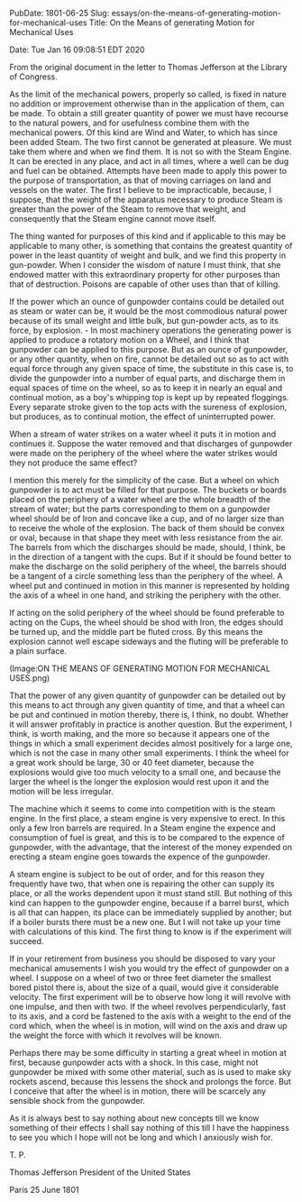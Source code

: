 PubDate: 1801-06-25 
Slug: essays/on-the-means-of-generating-motion-for-mechanical-uses 
Title: On the Means of generating Motion for Mechanical Uses 

Date: Tue Jan 16 09:08:51 EDT 2020 

From the original document in the letter to Thomas Jefferson at the Library of Congress. 

As the limit of the mechanical powers, properly so called, is fixed in 
nature no addition or improvement otherwise than in the application of 
them, can be made. To obtain a still greater quantity of power we must 
have recourse to the natural powers, and for usefulness combine them with 
the mechanical powers. Of this kind are Wind and Water, to which has since 
been added Steam. The two first cannot be generated at pleasure. We must 
take them where and when we find them. It is not so with the Steam Engine. 
It can be erected in any place, and act in all times, where a well can be 
dug and fuel can be obtained. Attempts have been made to apply this power 
to the purpose of transportation, as that of moving carriages on land and 
vessels on the water. The first I believe to be impracticable, because, I 
suppose, that the weight of the apparatus necessary to produce Steam is 
greater than the power of the Steam to remove that weight, and 
consequently that the Steam engine cannot move itself. 

The thing wanted for purposes of this kind and if applicable to this may 
be applicable to many other, is something that contains the greatest 
quantity of power in the least quantity of weight and bulk, and we find 
this property in gun-powder. When I consider the wisdom of nature I must 
think, that she endowed matter with this extraordinary property for other 
purposes than that of destruction. Poisons are capable of other uses than 
that of killing. 

If the power which an ounce of gunpowder contains could be detailed out as 
steam or water can be, it would be the most commodious natural power 
because of its small weight and little bulk, but gun-powder acts, as to its 
force, by explosion. - In most machinery operations the generating power is 
applied to produce a rotatory motion on a Wheel, and I think that gunpowder 
can be applied to this purpose. But as an ounce of gunpowder, or any other 
quantity, when on fire, cannot be detailed out so as to act with equal 
force through any given space of time, the substitute in this case is, to 
divide the gunpowder into a number of equal parts, and discharge them in 
equal spaces of time on the wheel, so as to keep it in nearly an equal and 
continual motion, as a boy's whipping top is kept up by repeated 
floggings. Every separate stroke given to the top acts with the sureness 
of explosion, but produces, as to continual motion, the effect of 
uninterrupted power. 

When a stream of water strikes on a water wheel it puts it in motion and 
continues it. Suppose the water removed and that discharges of gunpowder 
were made on the periphery of the wheel where the water strikes would they 
not produce the same effect?

I mention this merely for the simplicity of 
the case. But a wheel on which gunpowder is to act must be filled for that 
purpose. The buckets or boards placed on the periphery of a water wheel 
are the whole breadth of the stream of water; but the parts corresponding 
to them on a gunpowder wheel should be of Iron and concave like a cup, and 
of no larger size than to receive the whole of the explosion. The back of 
them should be convex or oval, because in that shape they meet with less 
resistance from the air. The barrels from which the discharges should be 
made, should, I think, be in the direction of a tangent with the cups. But 
if it should be found better to make the discharge on the solid periphery 
of the wheel, the barrels should be a tangent of a circle something less 
than the periphery of the wheel. A wheel put and continued in motion in 
this manner is represented by holding the axis of a wheel in one hand, and 
striking the periphery with the other. 

If acting on the solid periphery of the wheel should be found preferable 
to acting on the Cups, the wheel should be shod with Iron, the edges 
should be turned up, and the middle part be fluted cross. By this means 
the explosion cannot well escape sideways and the fluting will be 
preferable to a plain surface. 

(Image:ON THE MEANS OF GENERATING MOTION FOR MECHANICAL USES.png) 

That the power of any given quantity of gunpowder can be detailed out by 
this means to act through any given quantity of time, and that a wheel can 
be put and continued in motion thereby, there is, I think, no doubt. 
Whether it will answer profitably in practice is another question. But the 
experiment, I think, is worth making, and the more so because it appears 
one of the things in which a small experiment decides almost positively 
for a large one, which is not the case in many other small experiments. I 
think the wheel for a great work should be large, 30 or 40 feet diameter, 
because the explosions would give too much velocity to a small one, and 
because the larger the wheel is the longer the explosion would rest upon 
it and the motion will be less irregular. 

The machine which it seems to come into competition with is the steam 
engine. In the first place, a steam engine is very expensive to erect. In 
this only a few Iron barrels are required. In a Steam engine the expence 
and consumption of fuel is great, and this is to be compared to the 
expence of gunpowder, with the advantage, that the interest of the money 
expended on erecting a steam engine goes towards the expence of the 
gunpowder. 

A steam engine is subject to be out of order, and for this 
reason they frequently have two, that when one is repairing the other can 
supply its place, or all the works dependent upon it must stand still. But 
nothing of this kind can happen to the gunpowder engine, because if a 
barrel burst, which is all that can happen, its place can be immediately 
supplied by another; but if a boiler bursts there must be a new one. But 
I will not take up your time with calculations of this kind. The first 
thing to know is if the experiment will succeed. 

If in your retirement from business you should be disposed to vary your 
mechanical amusements I wish you would try the effect of gunpowder on a
wheel. I suppose on a wheel of two or three feet diameter the smallest 
bored pistol there is, about the size of a quail, would give it 
considerable velocity. The first experiment will be to observe how long it 
will revolve with one impulse, and then with two. If the wheel revolves 
perpendicularly, fast to its axis, and a cord be fastened to the axis with 
a weight to the end of the cord which, when the wheel is in motion, will 
wind on the axis and draw up the weight the force with which it revolves 
will be known. 

Perhaps there may be some difficulty in starting a great wheel in motion 
at first, because gunpowder acts with a shock. In this case, might not 
gunpowder be mixed with some other material, such as is used to make sky 
rockets ascend, because this lessens the shock and prolongs the force. 
But I conceive that after the wheel is in motion, there will be scarcely 
any sensible shock from the gunpowder. 

As it is always best to say nothing about new concepts till we know 
something of their effects I shall say nothing of this till I have the 
happiness to see you which I hope will not be long and which I anxiously 
wish for. 

T. P. 

Thomas Jefferson President of the United States 

Paris 25 June 1801
